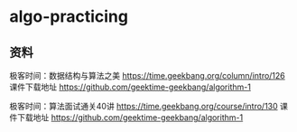 # algo-practicing

## 资料
极客时间：数据结构与算法之美
https://time.geekbang.org/column/intro/126
课件下载地址
https://github.com/geektime-geekbang/algorithm-1


极客时间：算法面试通关40讲
https://time.geekbang.org/course/intro/130
课件下载地址
https://github.com/geektime-geekbang/algorithm-1